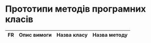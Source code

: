 # Прототипи методів програмних класів
|FR|Опис вимоги|Назва класу| Назва методу|
|-------------|--------------|------------|-----------|
